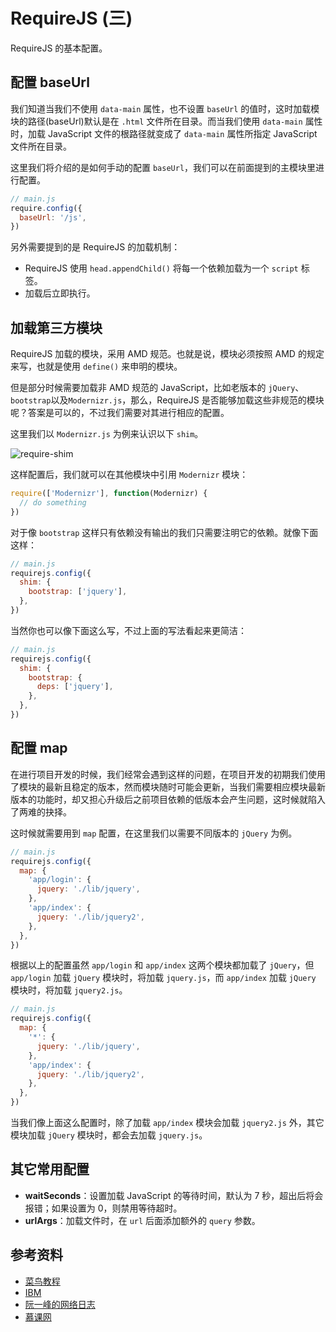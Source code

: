 # RequireJS (三)

RequireJS 的基本配置。

## 配置 baseUrl

我们知道当我们不使用 `data-main` 属性，也不设置 `baseUrl` 的值时，这时加载模块的路径(baseUrl)默认是在 `.html` 文件所在目录。而当我们使用 `data-main` 属性时，加载 JavaScript 文件的根路径就变成了 `data-main` 属性所指定 JavaScript 文件所在目录。

这里我们将介绍的是如何手动的配置 `baseUrl`，我们可以在前面提到的主模块里进行配置。

```javascript
// main.js
require.config({
  baseUrl: '/js',
})
```

另外需要提到的是 RequireJS 的加载机制：

- RequireJS 使用 `head.appendChild()` 将每一个依赖加载为一个 `script` 标签。
- 加载后立即执行。

## 加载第三方模块

RequireJS 加载的模块，采用 AMD 规范。也就是说，模块必须按照 AMD 的规定来写，也就是使用 `define()` 来申明的模块。

但是部分时候需要加载非 AMD 规范的 JavaScript，比如老版本的 `jQuery`、`bootstrap`以及`Modernizr.js`，那么，RequireJS 是否能够加载这些非规范的模块呢？答案是可以的，不过我们需要对其进行相应的配置。

这里我们以 `Modernizr.js` 为例来认识以下 `shim`。

<img :src="$withBase('/images/js/require-shim.png')" alt="require-shim">

这样配置后，我们就可以在其他模块中引用 `Modernizr` 模块：

```javascript
require(['Modernizr'], function(Modernizr) {
  // do something
})
```

对于像 `bootstrap` 这样只有依赖没有输出的我们只需要注明它的依赖。就像下面这样：

```javascript
// main.js
requirejs.config({
  shim: {
    bootstrap: ['jquery'],
  },
})
```

当然你也可以像下面这么写，不过上面的写法看起来更简洁：

```javascript
// main.js
requirejs.config({
  shim: {
    bootstrap: {
      deps: ['jquery'],
    },
  },
})
```

## 配置 map

在进行项目开发的时候，我们经常会遇到这样的问题，在项目开发的初期我们使用了模块的最新且稳定的版本，然而模块随时可能会更新，当我们需要相应模块最新版本的功能时，却又担心升级后之前项目依赖的低版本会产生问题，这时候就陷入了两难的抉择。

这时候就需要用到 `map` 配置，在这里我们以需要不同版本的 `jQuery` 为例。

```javascript
// main.js
requirejs.config({
  map: {
    'app/login': {
      jquery: './lib/jquery',
    },
    'app/index': {
      jquery: './lib/jquery2',
    },
  },
})
```

根据以上的配置虽然 `app/login` 和 `app/index` 这两个模块都加载了 `jQuery`，但 `app/login` 加载 `jQuery` 模块时，将加载 `jquery.js`，而 `app/index` 加载 `jQuery` 模块时，将加载 `jquery2.js`。

```javascript
// main.js
requirejs.config({
  map: {
    '*': {
      jquery: './lib/jquery',
    },
    'app/index': {
      jquery: './lib/jquery2',
    },
  },
})
```

当我们像上面这么配置时，除了加载 `app/index` 模块会加载 `jquery2.js` 外，其它模块加载 `jQuery` 模块时，都会去加载 `jquery.js`。

## 其它常用配置

- **waitSeconds**：设置加载 JavaScript 的等待时间，默认为 7 秒，超出后将会报错；如果设置为 0，则禁用等待超时。
- **urlArgs**：加载文件时，在 `url` 后面添加额外的 `query` 参数。

## 参考资料

- [菜鸟教程](http://www.runoob.com/w3cnote/requirejs-tutorial-1.html)
- [IBM](https://www.ibm.com/developerworks/cn/web/1209_shiwei_requirejs/index.html)
- [阮一峰的网络日志](http://www.ruanyifeng.com/blog/2012/11/require_js.html)
- [慕课网](https://www.imooc.com/learn/787)
